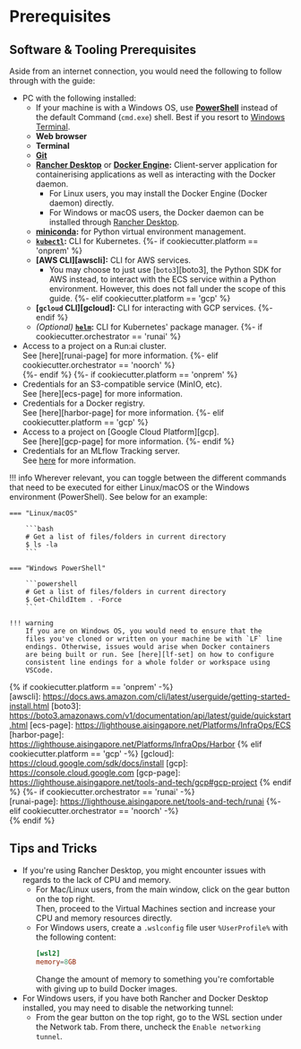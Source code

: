 # Prerequisites

## Software & Tooling Prerequisites

Aside from an internet connection, you would need the following to
follow through with the guide:

- PC with the following installed:
    - If your machine is with a Windows OS, use [__PowerShell__][pshell]
      instead of the default Command (`cmd.exe`) shell. Best if you
      resort to [Windows Terminal][winterm].
    - __Web browser__
    - __Terminal__
    - __[Git][git]__
    - __[Rancher Desktop][rancher]__ or __[Docker Engine][docker]:__
      Client-server application for containerising applications as well
      as interacting with the Docker daemon.
        - For Linux users, you may install the Docker Engine (Docker 
          daemon) directly.
        - For Windows or macOS users, the Docker daemon can be installed
          through [Rancher Desktop][rancher].
    - __[miniconda][mcond]:__ for Python virtual environment management.
    - __[`kubectl`][kubectl]:__ CLI for Kubernetes.
{%- if cookiecutter.platform == 'onprem' %}  
    - __[AWS CLI][awscli]:__ CLI for AWS services.
        - You may choose to just use [`boto3`][boto3], the Python SDK 
          for AWS instead, to interact with the ECS service within a 
          Python environment. However, this does not fall under the 
          scope of this guide.
{%- elif cookiecutter.platform == 'gcp' %}
    - __[`gcloud` CLI][gcloud]:__ CLI for interacting with GCP services.
{%- endif %}
    - *(Optional)* __[`helm`][helm]:__ CLI for Kubernetes' package 
      manager.
{%- if cookiecutter.orchestrator == 'runai' %}  
- Access to a project on a Run:ai cluster.  
  See [here][runai-page] for more information.
{%- elif cookiecutter.orchestrator == 'noorch' %}  
{%- endif %}
{%- if cookiecutter.platform == 'onprem' %}  
- Credentials for an S3-compatible service (MinIO, etc).  
  See [here][ecs-page] for more information.
- Credentials for a Docker registry.  
  See [here][harbor-page] for more information.
{%- elif cookiecutter.platform == 'gcp' %}
- Access to a project on [Google Cloud Platform][gcp].  
  See [here][gcp-page] for more information.
{%- endif %}
- Credentials for an MLflow Tracking server.  
  See [here][mlflow-page] for more information.

!!! info
    Wherever relevant, you can toggle between the different commands
    that need to be executed for either Linux/macOS or the Windows 
    environment (PowerShell). See below for an example:

    === "Linux/macOS"

        ```bash
        # Get a list of files/folders in current directory
        $ ls -la
        ```

    === "Windows PowerShell"

        ```powershell
        # Get a list of files/folders in current directory
        $ Get-ChildItem . -Force
        ```

    !!! warning
        If you are on Windows OS, you would need to ensure that the 
        files you've cloned or written on your machine be with `LF` line
        endings. Otherwise, issues would arise when Docker containers 
        are being built or run. See [here][lf-set] on how to configure 
        consistent line endings for a whole folder or workspace using 
        VSCode.

[pshell]: https://docs.microsoft.com/en-us/powershell/scripting/install/installing-powershell-on-windows?view=powershell-7.2
[winterm]: https://docs.microsoft.com/en-us/windows/terminal/
[git]: https://git-scm.com/downloads
[rancher]: https://rancherdesktop.io
[docker]: https://docs.docker.com/engine/install
[mcond]: https://conda.io/projects/conda/en/latest/user-guide/install/index.html
[kubectl]: https://kubernetes.io/docs/tasks/tools/
[helm]: https://helm.sh/docs/intro/install/
[mlflow-page]: https://lighthouse.aisingapore.net/Platforms/MLOps&LLMOps/HelmCharts/MLflow
[lf-set]: https://stackoverflow.com/questions/48692741/how-can-i-make-all-line-endings-eols-in-all-files-in-visual-studio-code-unix
{% if cookiecutter.platform == 'onprem' -%}  
[awscli]: https://docs.aws.amazon.com/cli/latest/userguide/getting-started-install.html
[boto3]: https://boto3.amazonaws.com/v1/documentation/api/latest/guide/quickstart.html
[ecs-page]: https://lighthouse.aisingapore.net/Platforms/InfraOps/ECS
[harbor-page]: https://lighthouse.aisingapore.net/Platforms/InfraOps/Harbor
{% elif cookiecutter.platform == 'gcp' -%}
[gcloud]: https://cloud.google.com/sdk/docs/install
[gcp]: https://console.cloud.google.com
[gcp-page]: https://lighthouse.aisingapore.net/tools-and-tech/gcp#gcp-project
{% endif %}
{%- if cookiecutter.orchestrator == 'runai' -%}  
[runai-page]: https://lighthouse.aisingapore.net/tools-and-tech/runai
{%- elif cookiecutter.orchestrator == 'noorch' -%}  
{% endif %}

## Tips and Tricks

- If you're using Rancher Desktop, you might encounter issues with 
  regards to the lack of CPU and memory.
    - For Mac/Linux users, from the main window, click on the gear 
      button on the top right.  
      Then, proceed to the Virtual Machines section and increase your 
      CPU and memory resources directly.
    - For Windows users, create a `.wslconfig` file user 
      `%UserProfile%` with the following content:
      ```toml
      [wsl2]
      memory=8GB
      ```
      Change the amount of memory to something you're comfortable with 
      giving up to build Docker images.
- For Windows users, if you have both Rancher and Docker Desktop 
  installed, you may need to disable the networking tunnel:
    - From the gear button on the top right, go to the WSL section 
      under the Network tab. From there, uncheck the `Enable networking 
      tunnel`.
